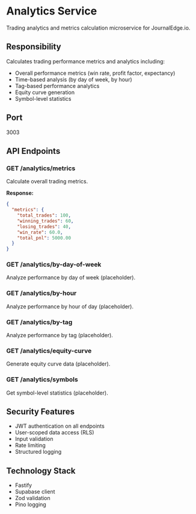 # Analytics Service

Trading analytics and metrics calculation microservice for JournalEdge.io.

## Responsibility

Calculates trading performance metrics and analytics including:
- Overall performance metrics (win rate, profit factor, expectancy)
- Time-based analysis (by day of week, by hour)
- Tag-based performance analytics
- Equity curve generation
- Symbol-level statistics

## Port

3003

## API Endpoints

### GET /analytics/metrics
Calculate overall trading metrics.

**Response:**
```json
{
  "metrics": {
    "total_trades": 100,
    "winning_trades": 60,
    "losing_trades": 40,
    "win_rate": 60.0,
    "total_pnl": 5000.00
  }
}
```

### GET /analytics/by-day-of-week
Analyze performance by day of week (placeholder).

### GET /analytics/by-hour
Analyze performance by hour of day (placeholder).

### GET /analytics/by-tag
Analyze performance by tag (placeholder).

### GET /analytics/equity-curve
Generate equity curve data (placeholder).

### GET /analytics/symbols
Get symbol-level statistics (placeholder).

## Security Features

- JWT authentication on all endpoints
- User-scoped data access (RLS)
- Input validation
- Rate limiting
- Structured logging

## Technology Stack

- Fastify
- Supabase client
- Zod validation
- Pino logging
